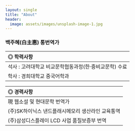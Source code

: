 ```yaml
---
layout: single
title: "About"
header:
  image: assets/images/unsplash-image-1.jpg
---
```


### 백주혜(白主惠) 통번역가 

|**◎ 학력사항**|
|:-----------------------------------------------------|
| 석사 : 고려대학교 비교문학협동과정(한·중비교문학) 수료|
| 학사 : 경희대학교 중국어학과|


|**◎ 경력사항**|
|:-----------------------------------------------------|
| 現 웹소설 및 현대문학 번역가|
| (주)SK하이닉스 낸드플래시메모리 생산라인 교육통역|
| (주)삼성디스플레이 LCD 사업 품질보증부 번역|
